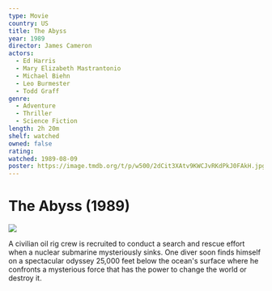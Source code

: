 ```yaml
---
type: Movie
country: US
title: The Abyss
year: 1989
director: James Cameron
actors:
  - Ed Harris
  - Mary Elizabeth Mastrantonio
  - Michael Biehn
  - Leo Burmester
  - Todd Graff
genre:
  - Adventure
  - Thriller
  - Science Fiction
length: 2h 20m
shelf: watched
owned: false
rating:
watched: 1989-08-09
poster: https://image.tmdb.org/t/p/w500/2dCit3XAtv9KWCJvRKdPkJ0FAkH.jpg
---
```


# The Abyss (1989)

![](https://image.tmdb.org/t/p/w500/2dCit3XAtv9KWCJvRKdPkJ0FAkH.jpg)

A civilian oil rig crew is recruited to conduct a search and rescue effort when a nuclear submarine mysteriously sinks. One diver soon finds himself on a spectacular odyssey 25,000 feet below the ocean's surface where he confronts a mysterious force that has the power to change the world or destroy it.